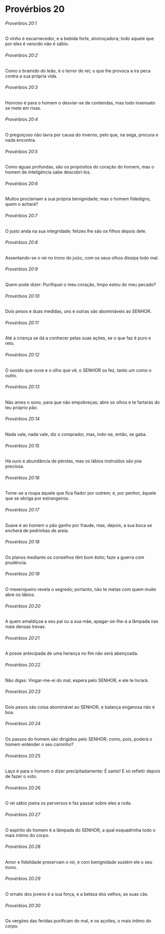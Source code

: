 # Provérbios 20

###### Provérbios 20:1

O vinho é escarnecedor, e a bebida forte, alvoroçadora; todo aquele que por eles é vencido não é sábio.

###### Provérbios 20:2

Como o bramido do leão, é o terror do rei; o que lhe provoca a ira peca contra a sua própria vida.

###### Provérbios 20:3

Honroso é para o homem o desviar-se de contendas, mas todo insensato se mete em rixas.

###### Provérbios 20:4

O preguiçoso não lavra por causa do inverno, pelo que, na sega, procura e nada encontra.

###### Provérbios 20:5

Como águas profundas, são os propósitos do coração do homem, mas o homem de inteligência sabe descobri-los.

###### Provérbios 20:6

Muitos proclamam a sua própria benignidade; mas o homem fidedigno, quem o achará?

###### Provérbios 20:7

O justo anda na sua integridade; felizes lhe são os filhos depois dele.

###### Provérbios 20:8

Assentando-se o rei no trono do juízo, com os seus olhos dissipa todo mal.

###### Provérbios 20:9

Quem pode dizer: Purifiquei o meu coração, limpo estou do meu pecado?

###### Provérbios 20:10

Dois pesos e duas medidas, uns e outras são abomináveis ao SENHOR.

###### Provérbios 20:11

Até a criança se dá a conhecer pelas suas ações, se o que faz é puro e reto.

###### Provérbios 20:12

O ouvido que ouve e o olho que vê, o SENHOR os fez, tanto um como o outro.

###### Provérbios 20:13

Não ames o sono, para que não empobreças; abre os olhos e te fartarás do teu próprio pão.

###### Provérbios 20:14

Nada vale, nada vale, diz o comprador, mas, indo-se, então, se gaba.

###### Provérbios 20:15

Há ouro e abundância de pérolas, mas os lábios instruídos são joia preciosa.

###### Provérbios 20:16

Tome-se a roupa àquele que fica fiador por outrem; e, por penhor, àquele que se obriga por estrangeiros.

###### Provérbios 20:17

Suave é ao homem o pão ganho por fraude, mas, depois, a sua boca se encherá de pedrinhas de areia.

###### Provérbios 20:18

Os planos mediante os conselhos têm bom êxito; faze a guerra com prudência.

###### Provérbios 20:19

O mexeriqueiro revela o segredo; portanto, não te metas com quem muito abre os lábios.

###### Provérbios 20:20

A quem amaldiçoa a seu pai ou a sua mãe, apagar-se-lhe-á a lâmpada nas mais densas trevas.

###### Provérbios 20:21

A posse antecipada de uma herança no fim não será abençoada.

###### Provérbios 20:22

Não digas: Vingar-me-ei do mal; espera pelo SENHOR, e ele te livrará.

###### Provérbios 20:23

Dois pesos são coisa abominável ao SENHOR, e balança enganosa não é boa.

###### Provérbios 20:24

Os passos do homem são dirigidos pelo SENHOR; como, pois, poderá o homem entender o seu caminho?

###### Provérbios 20:25

Laço é para o homem o dizer precipitadamente: É santo! E só refletir depois de fazer o voto.

###### Provérbios 20:26

O rei sábio joeira os perversos e faz passar sobre eles a roda.

###### Provérbios 20:27

O espírito do homem é a lâmpada do SENHOR, a qual esquadrinha todo o mais íntimo do corpo.

###### Provérbios 20:28

Amor e fidelidade preservam o rei, e com benignidade sustém ele o seu trono.

###### Provérbios 20:29

O ornato dos jovens é a sua força, e a beleza dos velhos, as suas cãs.

###### Provérbios 20:30

Os vergões das feridas purificam do mal, e os açoites, o mais íntimo do corpo.


